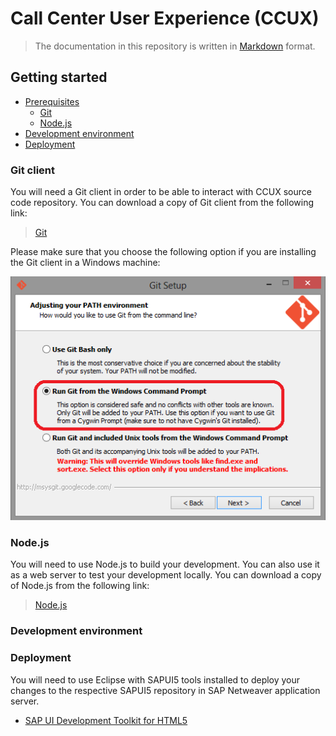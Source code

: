 # Call Center User Experience (CCUX)
> The documentation in this repository is written in [Markdown](https://bitbucket.org/tutorials/markdowndemo/src) format.

## Getting started
* [Prerequisites](#markdown-header-prerequisites)
    + [Git](#markdown-header-git-client)
    + [Node.js](#markdown-header-nodejs)
* [Development environment](#markdown-header-development-environment)
* [Deployment](#markdown-header-deployment)

### Git client
You will need a Git client in order to be able to interact with CCUX source code repository. You can download a copy of Git client from the following link:

> [Git](https://git-scm.com/downloads)

Please make sure that you choose the following option if you are installing the Git client in a Windows machine:

![Run Git form the Windows Command Prompt](docs/img/git.001.png)

### Node.js

You will need to use Node.js to build your development. You can also use it as a web server to test your development locally. You can download a copy of Node.js from the following link:

> [Node.js](https://nodejs.org/download/)

### Development environment



### Deployment

You will need to use Eclipse with SAPUI5 tools installed to deploy your changes to the respective SAPUI5 repository in SAP Netweaver application server.

* [SAP UI Development Toolkit for HTML5](https://tools.hana.ondemand.com/#sapui5)
